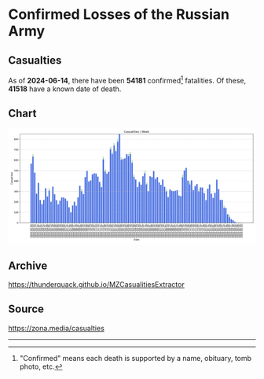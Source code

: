 
# Confirmed Losses of the Russian Army

## Casualties

As of **2024-06-14**, there have been **54181** confirmed[^1] fatalities.
Of these, **41518** have a known date of death.

## Chart

![7-Day Intervals Bar Chart](./docs/7days.svg)

## Archive

https://thunderquack.github.io/MZCasualitiesExtractor

## Source

https://zona.media/casualties

---

[^1]: "Confirmed" means each death is supported by a name, obituary, tomb photo, etc.
